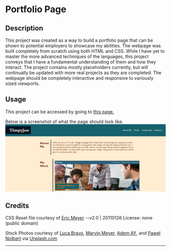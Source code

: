 # Portfolio Page

## Description

This project was created as a way to build a portfolio page that can be shown to potential employers to showcase my abilities. The webpage was built completely from scratch using both HTML and CSS. While I have yet to master the more advanced techniques of the languages, this project conveys that I have a fundamental understanding of them and how they interact. The project contains mostly placeholders currently, but will continually be updated with more real projects as they are completed. The webpage should be completely interactive and responsive to variously sized viewports. 

## Usage

This project can be accessed by going to [this page.](https://timpyjoe.github.io/portfolio-)

Below is a screenshot of what the page should look like.
![Screenshot of the portfolio webpage](./Assets/images/screencap.png)

## Credits

CSS Reset file courtesy of [Eric Meyer](http://meyerweb.com/eric/tools/css/reset/ )
--v2.0 | 20110126
   License: none (public domain)

Stock Photos courtesy of [Luca Bravo](https://unsplash.com/photos/XJXWbfSo2f0?utm_source=unsplash&utm_medium=referral&utm_content=creditCopyText), 
[Marvin Meyer](https://unsplash.com/photos/SYTO3xs06fU?utm_source=unsplash&utm_medium=referral&utm_content=creditCopyText),
[Adem AY](https://unsplash.com/photos/Tk9m_HP4rgQ?utm_source=unsplash&utm_medium=referral&utm_content=creditCopyText),
and [Pawel Nolbert](https://unsplash.com/photos/timelapse-photography-of-vehicles-and-buildings-4u2U8EO9OzY?utm_source=unsplash&utm_medium=referral&utm_content=creditCopyText) via 
[Unplash.com](https://www.unsplash.com)

---

